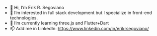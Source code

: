 - 👋 Hi, I’m Erik R. Segoviano
- 👀 I’m interested in full stack development but I specialize in front-end technologies.
- 🌱 I’m currently learning three.js and Flutter+Dart
- 📫 Add me in LinkedIn: https://www.linkedin.com/in/erikrsegoviano/

<!---
Erik-Segoviano/Erik-Segoviano is a ✨ special ✨ repository because its `README.md` (this file) appears on your GitHub profile.
You can click the Preview link to take a look at your changes.
--->
